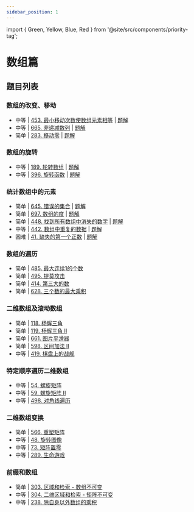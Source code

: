 ```yaml
---
sidebar_position: 1
---
```

import { Green, Yellow, Blue, Red } from '@site/src/components/priority-tag';

# 数组篇

## 题目列表

### 数组的改变、移动

- <Yellow>中等</Yellow> | [453. 最小移动次数使数组元素相等](https://leetcode.cn/problems/minimum-moves-to-equal-array-elements/) | [题解](./leetcode-453.mdx)
- <Yellow>中等</Yellow> | [665. 非递减数列](https://leetcode.cn/problems/non-decreasing-array/) | [题解](./leetcode-665.mdx)
- <Green>简单</Green> | [283. 移动零](https://leetcode.cn/problems/move-zeroes/) | [题解](./leetcode-283.mdx)

### 数组的旋转

- <Yellow>中等</Yellow> | [189. 轮转数组](https://leetcode.cn/problems/rotate-array/) | [题解](./leetcode-189.mdx)
- <Yellow>中等</Yellow> | [396. 旋转函数](https://leetcode.cn/problems/rotate-function/) | [题解](./leetcode-396.mdx)

### 统计数组中的元素

- <Green>简单</Green> | [645. 错误的集合](https://leetcode.cn/problems/set-mismatch/) | [题解](./leetcode-645.mdx)
- <Green>简单</Green> | [697. 数组的度](https://leetcode.cn/problems/degree-of-an-array/) | [题解](./leetcode-697.mdx)
- <Green>简单</Green> | [448. 找到所有数组中消失的数字](https://leetcode.cn/problems/find-all-numbers-disappeared-in-an-array/) | [题解](./leetcode-448.mdx)
- <Yellow>中等</Yellow> | [442. 数组中重复的数据](https://leetcode.cn/problems/find-all-duplicates-in-an-array/) | [题解](./leetcode-442.mdx)
- <Red>困难</Red> | [41. 缺失的第一个正数](https://leetcode.cn/problems/first-missing-positive/) | [题解](./leetcode-41.mdx)

### 数组的遍历

- <Green>简单</Green> | [485. 最大连续1的个数](https://leetcode.cn/problems/max-consecutive-ones/)
- <Green>简单</Green> | [495. 提莫攻击](https://leetcode.cn/problems/teemo-attacking/)
- <Green>简单</Green> | [414. 第三大的数](https://leetcode.cn/problems/third-maximum-number/)
- <Green>简单</Green> | [628. 三个数的最大乘积](https://leetcode.cn/problems/maximum-product-of-three-numbers/)

### 二维数组及滚动数组

- <Green>简单</Green> | [118. 杨辉三角](https://leetcode.cn/problems/pascals-triangle/)
- <Green>简单</Green> | [119. 杨辉三角 II](https://leetcode.cn/problems/pascals-triangle-ii/)
- <Green>简单</Green> | [661. 图片平滑器](https://leetcode.cn/problems/image-smoother/)
- <Green>简单</Green> | [598. 区间加法 II](https://leetcode.cn/problems/range-addition-ii/)
- <Yellow>中等</Yellow> | [419. 棋盘上的战舰](https://leetcode.cn/problems/battleships-in-a-board/)

### 特定顺序遍历二维数组

- <Yellow>中等</Yellow> | [54. 螺旋矩阵](https://leetcode.cn/problems/spiral-matrix/)
- <Yellow>中等</Yellow> | [59. 螺旋矩阵 II](https://leetcode.cn/problems/spiral-matrix-ii/)
- <Yellow>中等</Yellow> | [498. 对角线遍历](https://leetcode.cn/problems/diagonal-traverse/)

### 二维数组变换

- <Green>简单</Green> | [566. 重塑矩阵](https://leetcode.cn/problems/reshape-the-matrix/)
- <Yellow>中等</Yellow> | [48. 旋转图像](https://leetcode.cn/problems/rotate-image/)
- <Yellow>中等</Yellow> | [73. 矩阵置零](https://leetcode.cn/problems/set-matrix-zeroes/)
- <Yellow>中等</Yellow> | [289. 生命游戏](https://leetcode.cn/problems/game-of-life/)

### 前缀和数组

- <Green>简单</Green> | [303. 区域和检索 - 数组不可变](https://leetcode.cn/problems/range-sum-query-immutable/)
- <Yellow>中等</Yellow> | [304. 二维区域和检索 - 矩阵不可变](https://leetcode.cn/problems/range-sum-query-2d-immutable/)
- <Yellow>中等</Yellow> | [238. 除自身以外数组的乘积](https://leetcode.cn/problems/product-of-array-except-self/)

